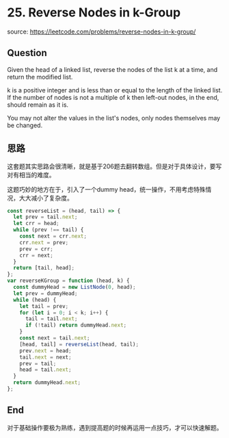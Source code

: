 # 25. Reverse Nodes in k-Group

source: <https://leetcode.com/problems/reverse-nodes-in-k-group/>

## Question

Given the head of a linked list, reverse the nodes of the list k at a time, and return the modified list.

k is a positive integer and is less than or equal to the length of the linked list. If the number of nodes is not a multiple of k then left-out nodes, in the end, should remain as it is.

You may not alter the values in the list's nodes, only nodes themselves may be changed.

## 思路

这套题其实思路会很清晰，就是基于206题去翻转数组。但是对于具体设计，要写对有相当的难度。

这题巧妙的地方在于，引入了一个dummy head，统一操作，不用考虑特殊情况，大大减小了复杂度。

```js
const reverseList = (head, tail) => {
  let prev = tail.next;
  let crr = head;
  while (prev !== tail) {
    const next = crr.next;
    crr.next = prev;
    prev = crr;
    crr = next;
  }
  return [tail, head];
};
var reverseKGroup = function (head, k) {
  const dummyHead = new ListNode(0, head);
  let prev = dummyHead;
  while (head) {
    let tail = prev;
    for (let i = 0; i < k; i++) {
      tail = tail.next;
      if (!tail) return dummyHead.next;
    }
    const next = tail.next;
    [head, tail] = reverseList(head, tail);
    prev.next = head;
    tail.next = next;
    prev = tail;
    head = tail.next;
  }
  return dummyHead.next;
};
```

## End

对于基础操作要极为熟练，遇到提高题的时候再运用一点技巧，才可以快速解题。

